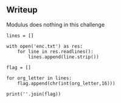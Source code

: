 ## Writeup

Modulus does nothing in this challenge
```pyhton
lines = []

with open('enc.txt') as res:
    for line in res.readlines():
        lines.append(line.strip())

flag = []

for org_letter in lines:
    flag.append(chr(int(org_letter,16)))

print(''.join(flag))
```